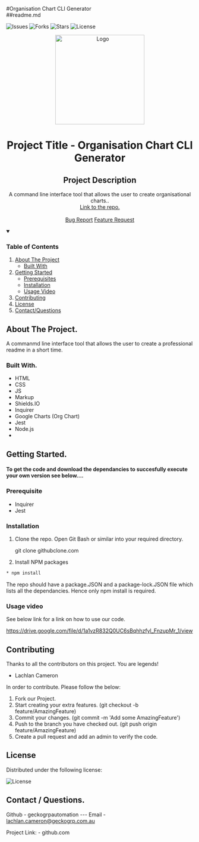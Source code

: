 #Organisation Chart CLI Generator
  <br/>
  ##readme.md
  <br/>
  
  ![Issues]
  ![Forks]
  ![Stars]
  ![License]   


  <p align="center">
    <a href="github.com">
      <img src="./pic/readme.jpg" alt="Logo" width="240" height="240">
    </a>
    <h1 align="center">Project Title - Organisation Chart CLI Generator</h1> 
    <h2 align="center">Project Description</h2>
    <p align="center">A command line interface tool that allows the user to create organisational charts..    
      <br/>
      <a href="github.com"<strong>Link to the repo.</strong></a>
      <br/>
      <br/>
      <a href="github.com/issues">Bug Report</a>
      <a href="github.com/issues">Feature Request</a>
    </p>
  </p>
  
  <details open="open">
    <summary><h3>Table of Contents</h3></summary>
    <ol>
    <li>
      <a href="#about-the-project">About The Project</a>
      <ul>
        <li><a href="#built-with">Built With</a></li>
      </ul>
    </li>
    <li>
      <a href="getting-started">Getting Started</a>
      <ul>
        <li><a href="#prerequisite">Prerequisites</a></li>
        <li><a href="#installation">Installation</a></li>
        <li><a href="#usage-video">Usage Video</a></li>        
      </ul>
    </li>
    <li><a href="#contributing">Contributing</a></li>
    <li><a href="#license">License</a></li>
    <li><a href="#contact">Contact/Questions</a></li>
  </ol>
</details>
  
  
  ## About The Project.
  
  A commanmd line interface tool that allows the user to create a professional readme in a short time.
  
  
  
  ### Built With.
  
  * HTML 
 * CSS 
 * JS 
 * Markup 
 * Shields.IO 
 * Inquirer 
 * Google Charts (Org Chart)
 * Jest
 * Node.js
 * 
 
  
  
  ## Getting Started.
  
  <h4>To get the code and download the dependancies to succesfully execute your own version see below....</h4>
  
  ### Prerequisite
  
  * Inquirer 
  * Jest
 
    
  
  ### Installation
  
  1. Clone the repo.
     Open Git Bash or similar into your required directory.
  
     git clone githubclone.com
     
  2. Install NPM packages
     
  ```sh 
 * npm install  
```
  
  The repo should have a package.JSON and a package-lock.JSON file which lists all the dependancies. Hence only npm install is required. 
     
  
  ### Usage video
  
  See below link for a link on how to use our code.
  
  https://drive.google.com/file/d/1a1vzR832Q0UC6sBqhhzfyl_FnzupMr_1/view
  
  
  ## Contributing
  
  Thanks to all the contributors on this project. You are legends! 
  
  * Lachlan Cameron 
 
  
  In order to contribute. Please follow the below:
  
  1. Fork our Project.
  2. Start creating your extra features. (git checkout -b feature/AmazingFeature)
  3. Commit your changes. (git commit -m 'Add some AmazingFeature')
  4. Push to the branch you have checked out. (git push origin feature/AmazingFeature)
  5. Create a pull request and add an admin to verify the code.
  
  ## License
  
  Distributed under the following license:
  
  ![License] 
  
  
  ## Contact / Questions.
  
  Github - geckogrpautomation --- Email -  lachlan.cameron@geckogrp.com.au
  
  Project Link: -  github.com

 
  [Issues]: https://img.shields.io/github/issues/geckogrpautomation/readMeCLI
  [Forks]: https://img.shields.io/github/forks/geckogrpautomation/readMeCLI
  [Stars]: https://img.shields.io/github/stars/geckogrpautomation/readMeCLI
  [License]: https://img.shields.io/github/license/geckogrpautomation/readMeCLI